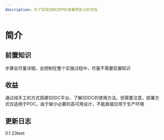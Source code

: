 ```yaml
---
description: 为了实现SDDC的POC部署而定义的文档
---
```


# 简介

## 前置知识

步骤会尽量详细，会控制在整个实施过程中，尽量不需要前置知识

## 收益

通过纯手工的方式搭建SDDC平台，了解SDDC的使用方法。但需要注意，部署方式仅适用于POC，由于缺少必要的高可用设计，不能直接应用于生产环境

## 更新日志
0.1 23test